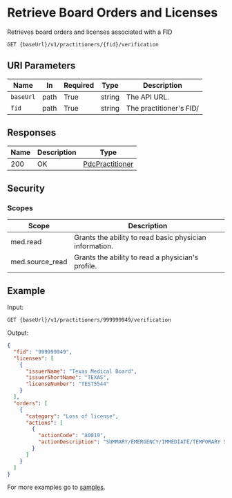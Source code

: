 # Retrieve Board Orders and Licenses

Retrieves board orders and licenses associated with a FID

```HTTP 
GET {baseUrl}/v1/practitioners/{fid}/verification
```

## URI Parameters

| Name | In | Required | Type | Description |
| ---- | -- | -------- | ---- | ----------- |
| `baseUrl` | path | True | string| The API URL. |
| `fid` | path | True | string | The practitioner's FID/ |

## Responses

| Name | Description     | Type  |
| ---- | --------------- | ----- |
| 200  | OK              | [PdcPractitioner](definition-pdcpractitioner.md)  |

## Security

### Scopes

| Scope | Description |
| - | - |
| med.read | Grants the ability to read basic physician information. |
| med.source_read | Grants the ability to read a physician's profile. |

## Example

Input:

```HTTP
GET {baseUrl}/v1/practitioners/999999949/verification
```

Output:
 
```json
{ 
  "fid": "999999949", 
  "licenses": [ 
    { 
      "issuerName": "Texas Medical Board", 
      "issuerShortName": "TEXAS", 
      "licenseNumber": "TEST5544" 
    } 
  ], 
  "orders": [ 
    { 
      "category": "Loss of license", 
      "actions": [ 
        { 
          "actionCode": "A0019", 
          "actionDescription": "SUMMARY/EMERGENCY/IMMEDIATE/TEMPORARY SUSPENSION OF MEDICAL LICENSE" 
        } 
      ] 
    }
  ] 
} 
```

For more examples go to [samples](/Samples/).
